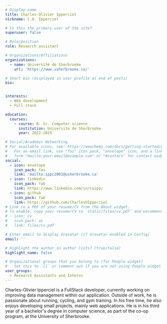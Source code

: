 ```yaml
---
# Display name
title: Charles-Olivier Ipperciel
nickname: C.O. Ipperciel

# Is this the primary user of the site?
superuser: false

# Role/position
role: Research assistant

# Organizations/Affiliations
organizations:
  - name: Université de Sherbrooke
    url: 'https://www.usherbrooke.ca/'

# Short bio (displayed in user profile at end of posts)
bio: 


interests:
  - Web development
  - Full stack

education:
  courses:
    - course: B. Sc. Computer science
      institution: Université de Sherbrooke
      year: 2022-2025

# Social/Academic Networking
# For available icons, see: https://wowchemy.com/docs/getting-started/page-builder/#icons
#   For an email link, use "fas" icon pack, "envelope" icon, and a link in the
#   form "mailto:your-email@example.com" or "#contact" for contact widget.
social:
  - icon: envelope
    icon_pack: fas
    link: 'mailto:ippc2001@usherbrooke.ca'
  - icon: linkedin
    icon_pack: fab
    link: https://www.linkedin.com/in/coipp/
  - icon: github
    icon_pack: fab
    link: https://github.com/CharlesOIpperciel
# Link to a PDF of your resume/CV from the About widget.
# To enable, copy your resume/CV to `static/files/cv.pdf` and uncomment the lines below.
# - icon: cv
#   icon_pack: ai
#   link: files/cv.pdf

# Enter email to display Gravatar (if Gravatar enabled in Config)
email: ''

# Highlight the author in author lists? (true/false)
highlight_name: false

# Organizational groups that you belong to (for People widget)
#   Set this to `[]` or comment out if you are not using People widget.
user_groups:
  - Research Assistants and Interns
---
```


Charles-Olivier Ipperciel is a FullStack developer, currently working on improving data management within our application. Outside of work, he is passionate about running, cycling, and gym training. In his free time, he also enjoys developing small projects, mainly web applications. He is in his third year of a bachelor's degree in computer science, as part of the co-op program, at the University of Sherbrooke.
